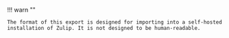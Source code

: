 !!! warn ""

    The format of this export is designed for importing into a self-hosted
    installation of Zulip. It is not designed to be human-readable.
